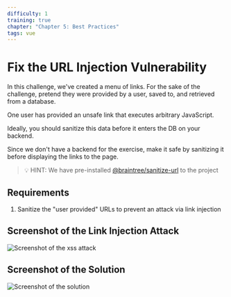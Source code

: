 ```yaml
---
difficulty: 1
training: true
chapter: "Chapter 5: Best Practices"
tags: vue
---
```


# Fix the URL Injection Vulnerability

In this challenge, we've created a menu of links.
For the sake of the challenge, pretend they were provided by a user,
saved to, and retrieved from a database.

One user has provided an unsafe link that executes arbitrary JavaScript.

Ideally, you should sanitize this data before it enters the DB on your backend.

Since we don't have a backend for the exercise, make it safe by sanitizing it
before displaying the links to the page.

> 💡 HINT: We have pre-installed [@braintree/sanitize-url](https://www.npmjs.com/package/@braintree/sanitize-url) to the project

## Requirements

1. Sanitize the "user provided" URLs to prevent an attack via link injection

## Screenshot of the Link Injection Attack

![Screenshot of the xss attack](https://images.certificates.dev/csvd-training-code-challenge-19-before.gif)

## Screenshot of the Solution

![Screenshot of the solution](https://images.certificates.dev/csvd-training-code-challenge-19.gif)
